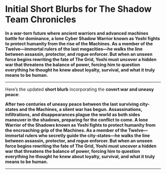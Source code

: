 # Initial Short Blurbs for The Shadow Team Chronicles

**In a war-torn future where ancient warriors and advanced machines battle for dominance, a lone Cyber Shadow Warrior known as Yoshi fights to protect humanity from the rise of the Machines. As a member of the Twelve—immortal rulers of the last megacities—he walks the line between assassin, protector, and rogue enforcer. But when an unseen force begins rewriting the fate of The Grid, Yoshi must uncover a hidden war that threatens the balance of power, forcing him to question everything he thought he knew about loyalty, survival, and what it truly means to be human.**

* * *

Here’s the updated **short blurb** incorporating the **covert war and uneasy peace**:

**After two centuries of uneasy peace between the last surviving city-states and the Machines, a silent war has begun. Assassinations, infiltrations, and disappearances plague the world as both sides maneuver in the shadows, preparing for the conflict to come. A lone Warrior of the Shadows known as Yoshi fights to protect humanity from the encroaching grip of the Machines. As a member of the Twelve—immortal rulers who secretly guide the city-states—he walks the line between assassin, protector, and rogue enforcer. But when an unseen force begins rewriting the fate of The Grid, Yoshi must uncover a hidden war that threatens the balance of power, forcing him to question everything he thought he knew about loyalty, survival, and what it truly means to be human.**

* * *